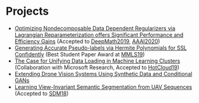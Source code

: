 # Projects

* [Optimizing Nondecomposable Data Dependent Regularizers via Lagrangian Reparameterization offers Significant Performance and Efficiency Gains](https://arxiv.org/abs/1909.12398) (Accepted to [DeepMath2019](https://deepmath-conference.com/), [AAAI2020](https://aaai.org/Conferences/AAAI-20/))
* [Generating Accurate Pseudo-labels via Hermite Polynomials for SSL Confidently](https://arxiv.org/abs/1909.05479) (Best Student Paper Award at [MMLS19](http://mmls.cc/))
* [The Case for Unifying Data Loading in Machine Learning Clusters](https://www.microsoft.com/en-us/research/publication/the-case-for-unifying-data-loading-in-machine-learning-clusters/) (Collaboration with Microsoft Research, Accepted to [HotCloud19](https://www.usenix.org/conference/hotcloud19))
* [Extending Drone Vision Systems Using Synthetic Data and Conditional GANs](https://abhayvenkatesh.com/conditional-drones)
* [Learning View-Invariant Semantic Segmentation from UAV Sequences](./assets/sdm2018.pdf) (Accepted to [SDM18](https://archive.siam.org/meetings/sdm18/))
